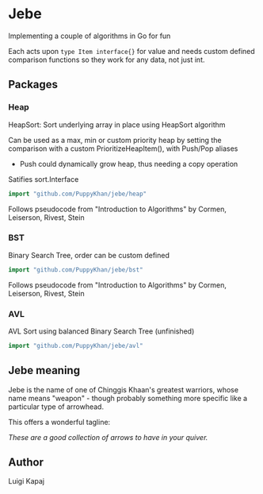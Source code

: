 # Jebe

Implementing a couple of algorithms in Go for fun

Each acts upon `type Item interface{}` for value and needs custom defined comparison functions so they work for any data, not just int.

## Packages

### Heap

HeapSort: Sort underlying array in place using HeapSort algorithm

Can be used as a max, min or custom priority heap by setting the comparison with a custom PrioritizeHeapItem(), with Push/Pop aliases
- Push could dynamically grow heap, thus needing a copy operation

Satifies sort.Interface

```go
import "github.com/PuppyKhan/jebe/heap"
```

Follows pseudocode from "Introduction to Algorithms" by Cormen, Leiserson, Rivest, Stein

### BST

Binary Search Tree, order can be custom defined

```go
import "github.com/PuppyKhan/jebe/bst"
```

Follows pseudocode from "Introduction to Algorithms" by Cormen, Leiserson, Rivest, Stein

### AVL

AVL Sort using balanced Binary Search Tree
(unfinished)

```go
import "github.com/PuppyKhan/jebe/avl"
```

## Jebe meaning

Jebe is the name of one of Chinggis Khaan's greatest warriors, whose name means "weapon" - though probably something more specific like a particular type of arrowhead.

This offers a wonderful tagline:

_These are a good collection of arrows to have in your quiver._

## Author

Luigi Kapaj <puppy at viahistoria.com>
